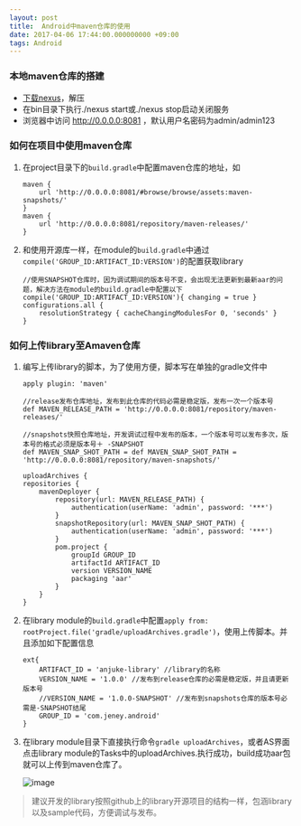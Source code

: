 ```yaml
---
layout: post
title:  Android中maven仓库的使用
date: 2017-04-06 17:44:00.000000000 +09:00
tags: Android
---
```


### 本地maven仓库的搭建
* [下载nexus](http://www.sonatype.org/nexus/)，解压
* 在bin目录下执行./nexus start或./nexus stop启动关闭服务
* 浏览器中访问 http://0.0.0.0:8081  ，默认用户名密码为admin/admin123

### 如何在项目中使用maven仓库
1. 在project目录下的`build.gradle`中配置maven仓库的地址，如

	```
	maven {
        url 'http://0.0.0.0:8081/#browse/browse/assets:maven-snapshots/'
    }
    maven {
        url 'http://0.0.0.0:8081/repository/maven-releases/'
    }
	```

2. 和使用开源库一样，在module的`build.gradle`中通过`compile('GROUP_ID:ARTIFACT_ID:VERSION')`的配置获取library

	```
	//使用SNAPSHOT仓库时，因为调试期间的版本号不变，会出现无法更新到最新aar的问题，解决方法在module的build.gradle中配置以下
	compile('GROUP_ID:ARTIFACT_ID:VERSION'){ changing = true }
	configurations.all {
   		resolutionStrategy { cacheChangingModulesFor 0, 'seconds' }
   }
	```

### 如何上传library至Amaven仓库
1. 编写上传library的脚本，为了使用方便，脚本写在单独的gradle文件中
	
	```
	apply plugin: 'maven'
	
	//release发布仓库地址，发布到此仓库的代码必需是稳定版，发布一次一个版本号
	def MAVEN_RELEASE_PATH = 'http://0.0.0.0:8081/repository/maven-releases/'
	
	//snapshots快照仓库地址，开发调试过程中发布的版本，一个版本号可以发布多次，版本号的格式必须是版本号＋ -SNAPSHOT
	def MAVEN_SNAP_SHOT_PATH = def MAVEN_SNAP_SHOT_PATH = 'http://0.0.0.0:8081/repository/maven-snapshots/'

	uploadArchives {
    repositories {
        mavenDeployer {
            repository(url: MAVEN_RELEASE_PATH) {
                authentication(userName: 'admin', password: '***')
            }
            snapshotRepository(url: MAVEN_SNAP_SHOT_PATH) {
                authentication(userName: 'admin', password: '***')
            }
            pom.project {
                groupId GROUP_ID
                artifactId ARTIFACT_ID
                version VERSION_NAME
                packaging 'aar'
            }	
    	}
	}
	```
	
2. 在library module的`build.gradle`中配置`apply from: rootProject.file('gradle/uploadArchives.gradle')`，使用上传脚本。并且添加如下配置信息

	```
	ext{
    	ARTIFACT_ID = 'anjuke-library' //library的名称
    	VERSION_NAME = '1.0.0' //发布到release仓库的必需是稳定版，并且请更新版本号
    	//VERSION_NAME = '1.0.0-SNAPSHOT' //发布到snapshots仓库的版本号必需是-SNAPSHOT结尾    
    	GROUP_ID = 'com.jeney.android'
	}
	```
3. 在library module目录下直接执行命令`gradle uploadArchives`，或者AS界面点击library module的Tasks中的uploadArchives.执行成功，build成功aar包就可以上传到maven仓库了。

	![image](http://oo0obca4y.bkt.clouddn.com/uploadArchives.png)
	
> 	建议开发的library按照github上的library开源项目的结构一样，包涵library以及sample代码，方便调试与发布。